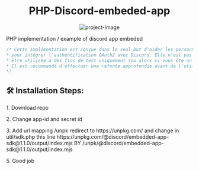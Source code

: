 <h1 align="center" id="title">PHP-Discord-embeded-app</h1>

<p align="center"><img src="https://socialify.git.ci/Snipeur060/PHP-Discord-embeded-app/image?font=Rokkitt&amp;language=1&amp;logo=https%3A%2F%2Fwww.svgrepo.com%2Fshow%2F353655%2Fdiscord-icon.svg&amp;name=1&amp;owner=1&amp;pattern=Overlapping%20Hexagons&amp;theme=Dark" alt="project-image"></p>

<p id="description">PHP implementation / example of discord app embeded

```php
/* Cette implémentation est conçue dans le seul but d'aider les personnes qui utilisent PHP 
* pour intégrer l'authentification OAuth2 avec Discord. Elle n'est pas optimisée et doit 
* être utilisée à des fins de test uniquement (ou alors si vous ête un gros flemmard comme moi en production 😏).
* Il est recommandé d'effectuer une refonte approfondie avant de l'utiliser dans un environnement de production. 
*/
```

<h2>🛠️ Installation Steps:</h2>

<p>1. Download repo</p>



<p>2. Change app-id and secret id</p>

<p>3. Add url mapping /unpk redirect to https://unpkg.com/  and change in util/sdk.php this line  https://unpkg.com/@discord/embedded-app-sdk@1.1.0/output/index.mjs BY /unpk/@discord/embedded-app-sdk@1.1.0/output/index.mjs</p>

<p>5. Good job</p>
